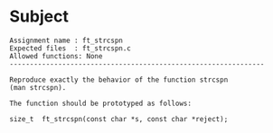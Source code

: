 # Subject
	Assignment name	: ft_strcspn
	Expected files	: ft_strcspn.c
	Allowed functions: None
	---------------------------------------------------------------

	Reproduce exactly the behavior of the function strcspn
	(man strcspn).

	The function should be prototyped as follows:

	size_t	ft_strcspn(const char *s, const char *reject);